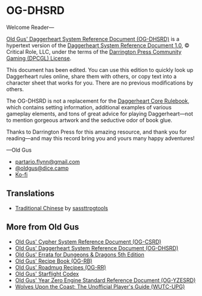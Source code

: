 # OG-DHSRD

Welcome Reader—

[Old Gus' Daggerheart System Reference Document (OG-DHSRD)](https://callmepartario.github.io/og-dhsrd/) is a hypertext version of the [Daggerheart System Reference Document 1.0](https://www.daggerheart.com/srd/), © Critical Role, LLC, under the terms of the [Darrington Press Community Gaming (DPCGL) License](http://www.darringtonpress.com/license).

This document has been edited. You can use this edition to quickly look up Daggerheart rules online, share them with others, or copy text into a character sheet that works for you. There are no previous modifications by others.

The OG-DHSRD is not a replacement for the [Daggerheart Core Rulebook](https://www.daggerheart.com/buy/), which contains setting information, additional examples of various gameplay elements, and tons of great advice for playing Daggerheart—not to mention gorgeous artwork and the seductive odor of book glue.

Thanks to Darrington Press for this amazing resource, and thank you for reading—and may this record bring you and yours many happy adventures!

—Old Gus

- partario.flynn@gmail.com
- [@oldgus@dice.camp](https://dice.camp/@oldgus)
- [Ko-fi](https://ko-fi.com/oldgus)

## Translations

- [Traditional Chinese](https://sassttrpgtools.github.io/og-dhsrd/) by [sassttrpgtools](https://github.com/sassttrpgtools)

## More from Old Gus

- [Old Gus' Cypher System Reference Document (OG-CSRD)](https://callmepartario.github.io/og-csrd/)
- [Old Gus' Daggerheart System Reference Document (OG-DHSRD)](https://callmepartario.github.io/og-dhsrd/)
- [Old Gus' Errata for Dungeons & Dragons 5th Edition](https://callmepartario.github.io/old-gus-errata/)
- [Old Gus' Recipe Book (OG-RB)](https://callmepartario.github.io/og-rb/)
- [Old Gus' Roadmug Recipes (OG-RR)](https://callmepartario.github.io/og-rr/)
- [Old Gus' Starflight Codex](https://callmepartario.github.io/starflight-codex/)
- [Old Gus' Year Zero Engine Standard Reference Document (OG-YZESRD)](https://callmepartario.github.io/og-yzesrd/)
- [Wolves Upon the Coast: The Unofficial Player's Guide (WUTC-UPG)](https://callmepartario.github.io/wutc/)
